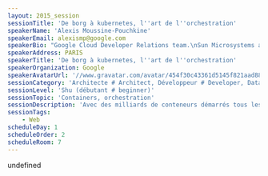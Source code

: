 ```yaml
---
layout: 2015_session
sessionTitle: 'De borg à kubernetes, l''art de l''orchestration'
speakerName: 'Alexis Moussine-Pouchkine'
speakerEmail: alexismp@google.com
speakerBio: "Google Cloud Developer Relations team.\nSun Microsystems and Java veteran."
speakerAddress: PARIS
speakerTitle: 'De borg à kubernetes, l''art de l''orchestration'
speakerOrganization: Google
speakerAvatarUrl: '//www.gravatar.com/avatar/454f30c43361d5145f821aad88ea0e24?size=200&default=mm'
sessionCategory: 'Architecte # Architect, Développeur # Developer, Data scientist'
sessionLevel: 'Shu (débutant # beginner)'
sessionTopic: 'Containers, orchestration'
sessionDescription: 'Avec des milliards de conteneurs démarrés tous les mois pour ses services GMail, Search, Maps, … Google a développé un savoir-faire partagé dans de nombreux papiers de recherche mais aussi dans des projets open source comme Kubernetes et dans ses produits Google Cloud Platform. Cette session expliquera comment Google optimise ses ressources et introduira Kubernetes et en proposera une démonstration.'
sessionTags:
    - Web
scheduleDay: 1
scheduleOrder: 2
scheduleRoom: 7
---
```


undefined
